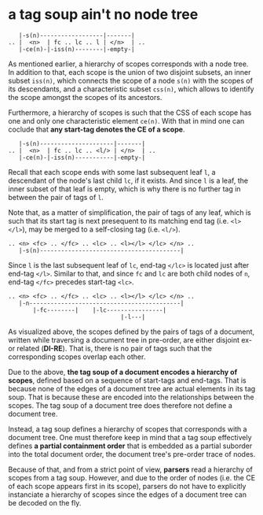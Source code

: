 
<!-- ======================================================================= -->
# a tag soup ain't no node tree

```
   |-s(n)------------------|-------|
.. |  <n>  | fc .. lc .. l | </n>  | ..
   |-ce(n)-|-iss(n)--------|-empty-|
```

As mentioned earlier, a hierarchy of scopes corresponds with a node tree. In
addition to that, each scope is the union of two disjoint subsets, an inner
subset `iss(n)`, which connects the scope of a node `s(n)` with the scopes
of its descendants, and a characteristic subset `css(n)`, which allows to
identify the scope amongst the scopes of its ancestors.

Furthermore, a hierarchy of scopes is such that the CSS of each scope has one
and only one characteristic element `ce(n)`. With that in mind one can coclude
that **any start-tag denotes the CE of a scope**.

```
   |-s(n)---------------------|-------|
.. |  <n>  | fc .. lc .. <l/> | </n>  | ..
   |-ce(n)-|-iss(n)-----------|-empty-|
```

Recall that each scope ends with some last subsequent leaf `l`, a descendant
of the node's last child `lc`, if it exists. And since `l` is a leaf, the
inner subset of that leaf is empty, which is why there is no further tag in
between the pair of tags of `l`.

Note that, as a matter of simplification, the pair of tags of any leaf, which
is such that its start tag is next presequent to its matching end tag (i.e.
`<l></l>`), may be merged to a self-closing tag (i.e. `<l/>`).

```
.. <n> <fc> .. </fc> .. <lc> .. <l></l> </lc> </n> ..
   |-s(n)----------------------------------------|
```

Since `l` is the last subsequent leaf of `lc`, end-tag `</lc>` is located just
after end-tag `</l>`. Similar to that, and since `fc` and `lc` are both child
nodes of `n`, end-tag `</fc>` precedes start-tag `<lc>`.

```
.. <n> <fc> .. </fc> .. <lc> .. <l></l> </lc> </n> ..
   |-n-------------------------------------------|
       |-fc--------|    |-lc----------------|
                                |-l---|
```

As visualized above, the scopes defined by the pairs of tags of a document,
written while traversing a document tree in pre-order, are either disjoint
ex-or related (**DI-RE**). That is, there is no pair of tags such that the
corresponding scopes overlap each other.

Due to the above, **the tag soup of a document encodes a hierarchy of scopes**,
defined based on a sequence of start-tags and end-tags. That is because none
of the edges of a document tree are actual elements in its tag soup. That is
because these are encoded into the relationships between the scopes. The tag
soup of a document tree does therefore not define a document tree.

Instead, a tag soup defines a hierarchy of scopes that corresponds with a
document tree. One must therefore keep in mind that a tag soup effectively
defines **a partial containment order** that is embedded as a partial suborder
into the total document order, the document tree's pre-order trace of nodes.

Because of that, and from a strict point of view, **parsers** read a hierarchy
of scopes from a tag soup. However, and due to the order of nodes (i.e. the
CE of each scope appears first in its scope), parsers do not have to explicitly
instanciate a hierarchy of scopes since the edges of a document tree can be
decoded on the fly.
